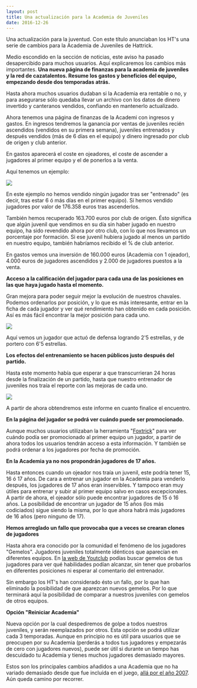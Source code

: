 ```yaml
---
layout: post
title: Una actualización para la Academia de Juveniles
date: 2016-12-26
---
```


Una actualización para la juventud. Con este título anunciaban los HT's una serie de cambios para la Academia de Juveniles de Hattrick.

Medio escondido en la sección de noticias, este aviso ha pasado desapercibido para muchos usuarios. Aquí explicaremos los cambios más importantes. **Una nueva página de finanzas para la academia de juveniles y la red de cazatalentos. Resume los gastos y beneficios del equipo, empezando desde dos temporadas atrás.**

Hasta ahora muchos usuarios dudaban si la Academia era rentable o no, y para asegurarse sólo quedaba llevar un archivo con los datos de dinero invertido y canteranos vendidos, confiando en mantenerlo actualizado.

Ahora tenemos una página de finanzas de la Academi con ingresos y gastos. En ingresos tendremos la ganancia por ventas de juveniles recién ascendidos (vendidos en su primera semana), juveniles entrenados y después vendidos (más de 6 días en el equipo) y dinero ingresado por club de origen y club anterior.

En gastos aparecerá el coste en ojeadores, el coste de ascender a jugadores al primer equipo y el de ponerlos a la venta.

Aquí tenemos un ejemplo:

![](https://i.imgur.com/z1JgIw6.png)

En este ejemplo no hemos vendido ningún jugador tras ser "entrenado" (es decir, tras estar 6 ó más días en el primer equipo). Sí hemos vendido jugadores por valor de 176.358 euros tras ascenderlos.

También hemos recuperado 163.700 euros por club de origen. Ésto significa que algún juvenil que vendimos en su día sin haber jugado en nuestro equipo, ha sido revendido ahora por otro club, con lo que nos llevamos un porcentaje por formación. Si ese juvenil hubiera jugado al menos un partido en nuestro equipo, también habríamos recibido el % de club anterior.

En gastos vemos una inversión de 160.000 euros (Academia con 1 ojeador), 4.000 euros de jugadores ascendidos y 2.000 de jugadores puestos a la venta.

**Acceso a la calificación del jugador para cada una de las posiciones en las que haya jugado hasta el momento.**

Gran mejora para poder seguir mejor la evolución de nuestros chavales. Podemos ordenarlos por posición, y lo que es más interesante, entrar en la ficha de cada jugador y ver qué rendimiento han obtenido en cada posición. Así es más fácil encontrar la mejor posición para cada uno.

![](https://i.imgur.com/kcEQmDY.png)

Aquí vemos un jugador que actuó de defensa logrando 2'5 estrellas, y de portero con 6'5 estrellas.

**Los efectos del entrenamiento se hacen públicos justo después del partido.**

Hasta este momento había que esperar a que transcurrieran 24 horas desde la finalización de un partido, hasta que nuestro entrenador de juveniles nos traía el reporte con las mejoras de cada uno.

![](https://i.imgur.com/Pa5pav6.png)

A partir de ahora obtendremos este informe en cuanto finalice el encuentro.

**En la página del jugador se podrá ver cuándo puede ser promocionado.**

Aunque muchos usuarios utilizaban la herramienta "[Foxtrick](http://www.guiaocerin.com/es/links-ayuda-hattrick/)" para ver cuándo podía ser promocionado al primer equipo un jugador, a partir de ahora todos los usuarios tendrán acceso a esta información. Y también se podrá ordenar a los jugadores por fecha de promoción.

**En la Academia ya no nos propondrán jugadores de 17 años.**

Hasta entonces cuando un ojeador nos traía un juvenil, este podría tener 15, 16 ó 17 años. De cara a entrenar un jugador en la Academia para venderlo después, los jugadores de 17 años eran inservibles. Y tampoco eran muy útiles para entrenar y subir al primer equipo salvo en casos excepcionales. A partir de ahora, el ojeador sólo puede encontrar jugadores de 15 ó 16 años. La posibilidad de encontrar un jugador de 15 años (los más codiciados) sigue siendo la misma, por lo que ahora habrá más jugadores de 16 años (pero ninguno de 17).

**Hemos arreglado un fallo que provocaba que a veces se crearan clones de jugadores**

Hasta ahora era conocido por la comunidad el fenómeno de los jugadores "Gemelos". Jugadores juveniles totalmente idénticos que aparecían en diferentes equipos. En [la web de Youtclub](https://www.hattrick-youthclub.org/site/welcome) podías buscar gemelos de tus jugadores para ver qué habilidades podían alcanzar, sin tener que probarlos en diferentes posiciones ni esperar al comentario del entrenador.

Sin embargo los HT's han considerado ésto un fallo, por lo que han eliminado la posibilidad de que aparezcan nuevos gemelos. Por lo que terminará aquí la posibilidad de comparar a nuestros juveniles con gemelos de otros equipos.

**Opción "Reiniciar Academia"**

Nueva opción por la cual despediremos de golpe a todos nuestros juveniles, y serán reemplazados por otros. Esta opción se podrá utilizar cada 3 temporadas. Aunque en principio no es útil para usuarios que se preocupen por su Academia (perderás a todos tus jugadores y empezarás de cero con jugadores nuevos), puede ser útil si durante un tiempo has descuidado tu Academia y tienes muchos jugadores demasiado mayores.

Estos son los principales cambios añadidos a una Academia que no ha variado demasiado desde que fue incluída en el juego, [allá por el año 2007](http://www.guiaocerin.com/es/editoriales-de-hattrick/). Aún queda camino por recorrer.
